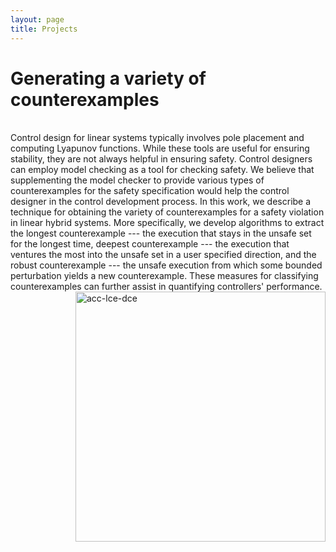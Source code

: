 ```yaml
---
layout: page
title: Projects
---
```


<h1>Generating a variety of counterexamples</h1><br/>
Control design for linear systems typically involves pole placement and computing Lyapunov functions. While these tools are useful for ensuring stability, they are not always helpful in ensuring safety. Control designers can employ model checking as a tool for checking safety. We believe that supplementing the model checker to provide various types of counterexamples for the safety specification would help the control designer in the control development process. In this work, we describe a technique for obtaining the variety of counterexamples for a safety violation in linear hybrid systems. More specifically, we develop algorithms to extract the longest counterexample --- the execution that stays in the unsafe set for the longest time, deepest counterexample --- the execution that ventures the most into the unsafe set in a user specified direction, and the robust counterexample --- the unsafe execution from which some bounded perturbation yields a new counterexample. These measures for classifying counterexamples can further assist in quantifying controllers' performance.<br/>

<img align="right" width="400" src="acc-automatica.png" alt="acc-lce-dce">

